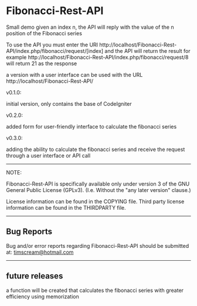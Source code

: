 # Fibonacci-Rest-API
Small demo given an index n, the API will reply with the value of the n position of the Fibonacci series

To use the API you must enter the URI http://localhost/Fibonacci-Rest-API/index.php/fibonacci/request/[index] and the API will return the result for example http://localhost/Fibonacci-Rest-API/index.php/fibonacci/request/8 will return 21 as the response

a version with a user interface can be used with the URL http://localhost/Fibonacci-Rest-API/

v0.1.0:

initial version, only contains the base of CodeIgniter

v0.2.0:

added form for user-friendly interface to calculate the fibonacci series

v0.3.0:

adding the ability to calculate the fibonacci series and receive the request through a user interface or API call

***************************************************************************

NOTE: 

Fibonacci-Rest-API is specifically available only under version 3 of the GNU
General Public License (GPLv3). (I.e. Without the "any later version"
clause.)

License information can be found in the COPYING file. Third party
license information can be found in the THIRDPARTY file.

***************************************************************************

Bug Reports
------------

Bug and/or error reports regarding Fibonacci-Rest-API should be submitted at:
timscream@hotmail.com

***************************************************************************

future releases
------------
a function will be created that calculates the fibonacci series with greater efficiency using memorization

